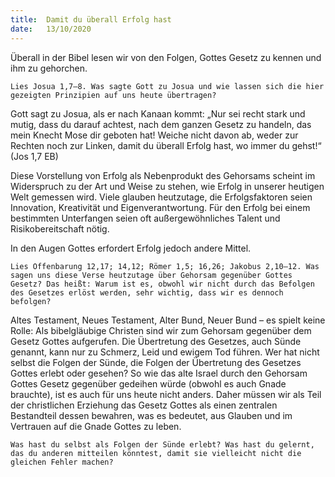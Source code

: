 ```yaml
---
title:  Damit du überall Erfolg hast
date:   13/10/2020
---
```


Überall in der Bibel lesen wir von den Folgen, Gottes Gesetz zu kennen und ihm zu gehorchen.

`Lies Josua 1,7–8. Was sagte Gott zu Josua und wie lassen sich die hier gezeigten Prinzipien auf uns heute übertragen?`

Gott sagt zu Josua, als er nach Kanaan kommt: „Nur sei recht stark und mutig, dass du darauf achtest, nach dem ganzen Gesetz zu handeln, das mein Knecht Mose dir geboten hat! Weiche nicht davon ab, weder zur Rechten noch zur Linken, damit du überall Erfolg hast, wo immer du gehst!“ (Jos 1,7 EB)

Diese Vorstellung von Erfolg als Nebenprodukt des Gehorsams scheint im Widerspruch zu der Art und Weise zu stehen, wie Erfolg in unserer heutigen Welt gemessen wird. Viele glauben heutzutage, die Erfolgsfaktoren seien Innovation, Kreativität und Eigenverantwortung. Für den Erfolg bei einem bestimmten Unterfangen seien oft außergewöhnliches Talent und Risikobereitschaft nötig.

In den Augen Gottes erfordert Erfolg jedoch andere Mittel.

`Lies Offenbarung 12,17; 14,12; Römer 1,5; 16,26; Jakobus 2,10–12. Was sagen uns diese Verse heutzutage über Gehorsam gegenüber Gottes Gesetz? Das heißt: Warum ist es, obwohl wir nicht durch das Befolgen des Gesetzes erlöst werden, sehr wichtig, dass wir es dennoch befolgen?`

Altes Testament, Neues Testament, Alter Bund, Neuer Bund – es spielt keine Rolle: Als bibelgläubige Christen sind wir zum Gehorsam gegenüber dem Gesetz Gottes aufgerufen. Die Übertretung des Gesetzes, auch Sünde genannt, kann nur zu Schmerz, Leid und ewigem Tod führen. Wer hat nicht selbst die Folgen der Sünde, die Folgen der Übertretung des Gesetzes Gottes erlebt oder gesehen? So wie das alte Israel durch den Gehorsam Gottes Gesetz gegenüber gedeihen würde (obwohl es auch Gnade brauchte), ist es auch für uns heute nicht anders. Daher müssen wir als Teil der christlichen Erziehung das Gesetz Gottes als einen zentralen Bestandteil dessen bewahren, was es bedeutet, aus Glauben und im Vertrauen auf die Gnade Gottes zu leben.

`Was hast du selbst als Folgen der Sünde erlebt? Was hast du gelernt, das du anderen mitteilen könntest, damit sie vielleicht nicht die gleichen Fehler machen?`